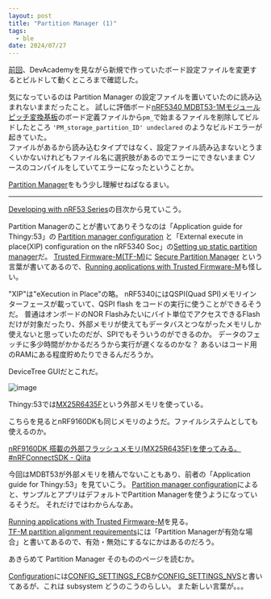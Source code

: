 ```yaml
---
layout: post
title: "Partition Manager (1)"
tags:
  - ble
date: 2024/07/27
---
```


[前回](./20240726-da.md)、DevAcademyを見ながら新規で作っていたボード設定ファイルを変更するとビルドして動くところまで確認した。

気になっているのは Partition Manager の設定ファイルを置いていたのに読み込まれないままだったこと。
試しに評価ボード[nRF5340 MDBT53-1Mモジュールピッチ変換基板](https://www.switch-science.com/products/8658)のボード定義ファイルから`pm_`で始まるファイルを削除してビルドしたところ `'PM_storage_partition_ID' undeclared` のようなビルドエラーが起きていた。  
ファイルがあるから読み込むタイプではなく、設定ファイル読み込まないとうまくいかないけれどもファイル名に選択肢があるのでエラーにできないまま Cソースのコンパイルをしていてエラーになったということか。

[Partition Manager](https://docs.nordicsemi.com/bundle/ncs-2.6.1/page/nrf/scripts/partition_manager/partition_manager.html)をもう少し理解せねばなるまい。

----

[Developing with nRF53 Series](https://docs.nordicsemi.com/bundle/ncs-latest/page/nrf/device_guides/nrf53/index.html)の目次から見ていこう。

Partition Managerのことが書いてありそうなのは「Application guide for Thingy:53」の [Partition manager configuration](https://docs.nordicsemi.com/bundle/ncs-latest/page/nrf/device_guides/nrf53/thingy53_application_guide.html#partition-manager-configuration) と「External execute in place(XIP) configuration on the nRF5340 Soc」の[Setting up static partition manager](https://docs.nordicsemi.com/bundle/ncs-latest/page/nrf/device_guides/nrf53/qspi_xip_guide_nrf5340.html#setting-up-static-partition-manager)だ。
[Trusted Firmware-M(TF-M)](https://docs.nordicsemi.com/bundle/ncs-latest/page/nrf/device_guides/nrf53/features_nrf53.html#trusted_firmware-m_tf-m)に [Secure Partition Manager](https://docs.nordicsemi.com/bundle/ncs-latest/page/tfm/design_docs/services/secure_partition_manager.html) という言葉が書いてあるので、[Running applications with Trusted Firmware-M](https://docs.nordicsemi.com/bundle/ncs-latest/page/nrf/security/tfm.html)も怪しい。

"XIP"は"eXecution in Place"の略。
nRF5340にはQSPI(Quad SPI)メモリインターフェースが載っていて、QSPI flash をコードの実行に使うことができるそうだ。
普通はオンボードのNOR Flashみたいにバイト単位でアクセスできるFlashだけが対象だったり、外部メモリが使えてもデータバスとつながったメモリしか使えないと思っていたのだが、SPIでもそういうのができるのか。
データのフェッチに多少時間がかかるだろうから実行が遅くなるのかな？ あるいはコード用のRAMにある程度貯めたりできるんだろうか。

DeviceTree GUIだとこれだ。

![image](20240727a-1.png)

Thingy:53では[MX25R6435F](https://docs.nordicsemi.com/bundle/ug_thingy53/page/UG/thingy53/hw_description/external_memory.html)という外部メモリを使っている。

こちらを見るとnRF9160DKも同じメモリのようだ。ファイルシステムとしても使えるのか。

[nRF9160DK 搭載の外部フラッシュメモリ(MX25R6435F)を使ってみる。 #nRFConnectSDK - Qiita](https://qiita.com/Akihiro-Sakaniwa/items/7571ac886e3603950828)

今回はMDBT53が外部メモリを積んでないこともあり、前者の「Application guide for Thingy:53」を見ていこう。
[Partition manager configuration](https://docs.nordicsemi.com/bundle/ncs-latest/page/nrf/device_guides/nrf53/thingy53_application_guide.html#partition_manager_configuration)によると、サンプルとアプリはデフォルトでPartition Managerを使うようになっているそうだ。
それだけではわからんなあ。

[Running applications with Trusted Firmware-M](https://docs.nordicsemi.com/bundle/ncs-latest/page/nrf/security/tfm.html)を見る。  
[TF-M partition alignment requirements](https://docs.nordicsemi.com/bundle/ncs-latest/page/nrf/security/tfm.html#tf-m_partition_alignment_requirements)には「Partition Managerが有効な場合」と書いてあるので、有効・無効にするなにかはあるのだろう。

あきらめて Partition Manager そのもののページを読むか。

[Configuration](https://docs.nordicsemi.com/bundle/ncs-2.6.1/page/nrf/scripts/partition_manager/partition_manager.html#configuration)には[CONFIG_SETTINGS_FCB](https://docs.nordicsemi.com/bundle/ncs-latest/page/kconfig/index.html#!%5ECONFIG_SETTINGS_FCB$)か[CONFIG_SETTINGS_NVS](https://docs.nordicsemi.com/bundle/ncs-latest/page/kconfig/index.html#!%5ECONFIG_SETTINGS_NVS$)と書いてあるが、これは subsystem どうのこうのらしい。
また新しい言葉が。。。
